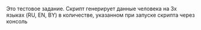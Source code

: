 Это тестовое задание. 
Скрипт генерирует данные человека на 3х языках (RU, EN, BY) в количестве, указанном при запуске скрипта через консоль
